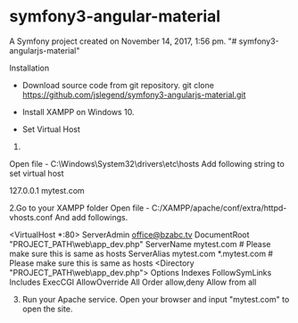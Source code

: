 symfony3-angular-material
=========================

A Symfony project created on November 14, 2017, 1:56 pm.
"# symfony3-angularjs-material" 

Installation

- Download source code from git repository.
git clone https://github.com/jslegend/symfony3-angularjs-material.git

- Install XAMPP on Windows 10.

- Set Virtual Host
1.
Open file - C:\Windows\System32\drivers\etc\hosts
Add following string to set virtual host

127.0.0.1	mytest.com

2.Go to your XAMPP folder
Open file - C:/XAMPP/apache/conf/extra/httpd-vhosts.conf
And add followings.

<VirtualHost *:80>
        ServerAdmin office@bzabc.tv
        DocumentRoot "PROJECT_PATH\web\app_dev.php"
        ServerName mytest.com # Please make sure this is same as hosts
        ServerAlias mytest.com *.mytest.com # Please make sure this is same as hosts
        <Directory "PROJECT_PATH\web\app_dev.php">
          Options Indexes FollowSymLinks Includes ExecCGI
          AllowOverride All
          Order allow,deny
          Allow from all
        </Directory>
</VirtualHost>

3. Run your Apache service.
Open your browser and input "mytest.com" to open the site.
